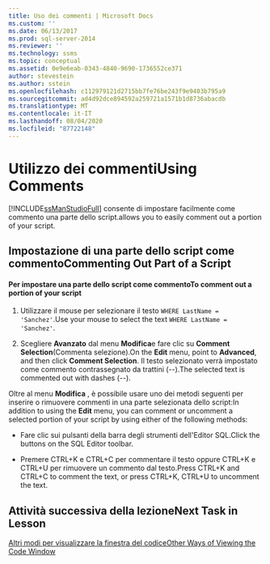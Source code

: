 ```yaml
---
title: Uso dei commenti | Microsoft Docs
ms.custom: ''
ms.date: 06/13/2017
ms.prod: sql-server-2014
ms.reviewer: ''
ms.technology: ssms
ms.topic: conceptual
ms.assetid: 0e9e6eab-0343-4840-9690-1736552ce371
author: stevestein
ms.author: sstein
ms.openlocfilehash: c112979121d2715bb7fe76be243f9e9403b795a9
ms.sourcegitcommit: ad4d92dce894592a259721a1571b1d8736abacdb
ms.translationtype: MT
ms.contentlocale: it-IT
ms.lasthandoff: 08/04/2020
ms.locfileid: "87722148"
---
```

# <a name="using-comments"></a><span data-ttu-id="35c82-102">Utilizzo dei commenti</span><span class="sxs-lookup"><span data-stu-id="35c82-102">Using Comments</span></span>
  [!INCLUDE[ssManStudioFull](../../includes/ssmanstudiofull-md.md)] <span data-ttu-id="35c82-103">consente di impostare facilmente come commento una parte dello script.</span><span class="sxs-lookup"><span data-stu-id="35c82-103">allows you to easily comment out a portion of your script.</span></span>  
  
## <a name="commenting-out-part-of-a-script"></a><span data-ttu-id="35c82-104">Impostazione di una parte dello script come commento</span><span class="sxs-lookup"><span data-stu-id="35c82-104">Commenting Out Part of a Script</span></span>  
  
#### <a name="to-comment-out-a-portion-of-your-script"></a><span data-ttu-id="35c82-105">Per impostare una parte dello script come commento</span><span class="sxs-lookup"><span data-stu-id="35c82-105">To comment out a portion of your script</span></span>  
  
1.  <span data-ttu-id="35c82-106">Utilizzare il mouse per selezionare il testo `WHERE LastName = 'Sanchez'`.</span><span class="sxs-lookup"><span data-stu-id="35c82-106">Use your mouse to select the text `WHERE LastName = 'Sanchez'`.</span></span>  
  
2.  <span data-ttu-id="35c82-107">Scegliere **Avanzato** dal menu **Modifica**e fare clic su **Comment Selection**(Commenta selezione).</span><span class="sxs-lookup"><span data-stu-id="35c82-107">On the **Edit** menu, point to **Advanced**, and then click **Comment Selection**.</span></span> <span data-ttu-id="35c82-108">Il testo selezionato verrà impostato come commento contrassegnato da trattini (--).</span><span class="sxs-lookup"><span data-stu-id="35c82-108">The selected text is commented out with dashes (--).</span></span>  
  
 <span data-ttu-id="35c82-109">Oltre al menu **Modifica** , è possibile usare uno dei metodi seguenti per inserire o rimuovere commenti in una parte selezionata dello script:</span><span class="sxs-lookup"><span data-stu-id="35c82-109">In addition to using the **Edit** menu, you can comment or uncomment a selected portion of your script by using either of the following methods:</span></span>  
  
-   <span data-ttu-id="35c82-110">Fare clic sui pulsanti della barra degli strumenti dell'Editor SQL.</span><span class="sxs-lookup"><span data-stu-id="35c82-110">Click the buttons on the SQL Editor toolbar.</span></span>  
  
-   <span data-ttu-id="35c82-111">Premere CTRL+K e CTRL+C per commentare il testo oppure CTRL+K e CTRL+U per rimuovere un commento dal testo.</span><span class="sxs-lookup"><span data-stu-id="35c82-111">Press CTRL+K and CTRL+C to comment the text, or press CTRL+K, CTRL+U to uncomment the text.</span></span>  
  
## <a name="next-task-in-lesson"></a><span data-ttu-id="35c82-112">Attività successiva della lezione</span><span class="sxs-lookup"><span data-stu-id="35c82-112">Next Task in Lesson</span></span>  
 [<span data-ttu-id="35c82-113">Altri modi per visualizzare la finestra del codice</span><span class="sxs-lookup"><span data-stu-id="35c82-113">Other Ways of Viewing the Code Window</span></span>](lesson-2-5-other-ways-of-viewing-the-code-window.md)  
  
  
